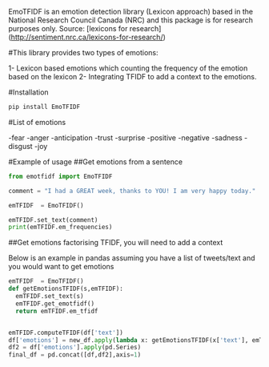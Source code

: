 EmoTFIDF is an emotion detection library (Lexicon approach) based in the National Research Council Canada (NRC) and this package is for research purposes only. Source: [lexicons for research] (http://sentiment.nrc.ca/lexicons-for-research/)


#This library provides two types of emotions:

1- Lexicon based emotions which counting the frequency of the emotion based on the lexicon
2- Integrating TFIDF to add a context to the emotions.

#Installation


```python
pip install EmoTFIDF
```

#List of emotions

-fear
-anger
-anticipation
-trust
-surprise
-positive
-negative
-sadness
-disgust
-joy


#Example of usage
##Get emotions from a sentence

```python
from emotfidf import EmoTFIDF

comment = "I had a GREAT week, thanks to YOU! I am very happy today."

emTFIDF  = EmoTFIDF()

emTFIDF.set_text(comment)
print(emTFIDF.em_frequencies)
```


##Get emotions factorising TFIDF, you will need to add a context

Below is an example in pandas assuming you have a list of tweets/text and you would want to get emotions


```python
emTFIDF  = EmoTFIDF()
def getEmotionsTFIDF(s,emTFIDF):
  emTFIDF.set_text(s)
  emTFIDF.get_emotfidf()
  return emTFIDF.em_tfidf


emTFIDF.computeTFIDF(df['text'])
df['emotions'] = new_df.apply(lambda x: getEmotionsTFIDF(x['text'], emTFIDF), axis=1)#em_tfidf
df2 = df['emotions'].apply(pd.Series)
final_df = pd.concat([df,df2],axis=1)
```
